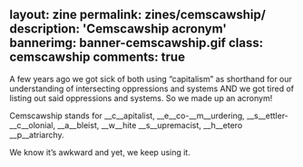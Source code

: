 layout: zine
permalink: zines/cemscawship/
description: 'Cemscawship acronym'
bannerimg: banner-cemscawship.gif
class: cemscawship
comments: true
---

A few years ago we got sick of both using “capitalism” as shorthand for our understanding of intersecting oppressions and systems AND we got tired of listing out said oppressions and systems.  So we made up an acronym!

Cemscawship stands for __c__apitalist, __e__co-__m__urdering, __s__ettler-__c__olonial, __a__bleist, __w__hite __s__upremacist, __h__etero __p__atriarchy.

We know it’s awkward and yet, we keep using it.